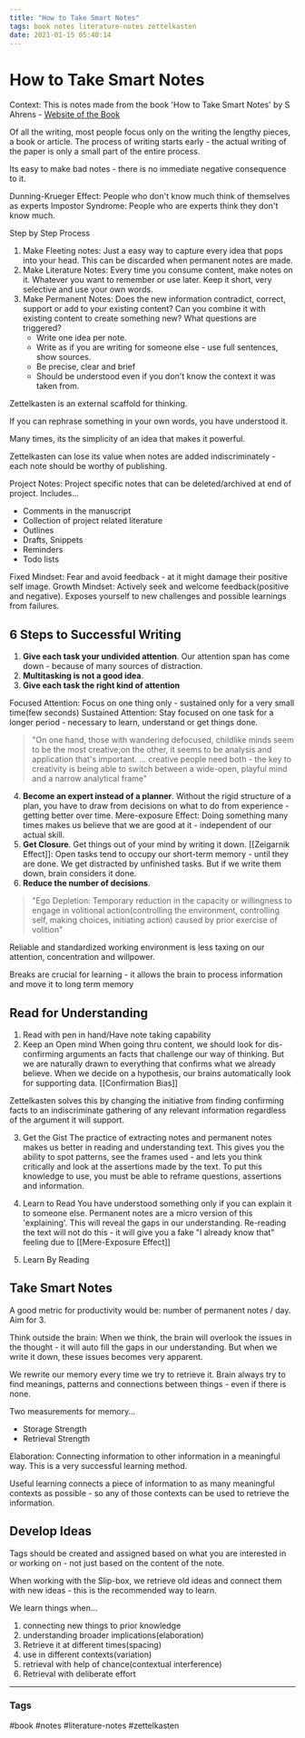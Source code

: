 ```yaml
---
title: "How to Take Smart Notes"
tags: book notes literature-notes zettelkasten
date: 2021-01-15 05:40:14
---
```


# How to Take Smart Notes

Context: This is notes made from the book 'How to Take Smart Notes' by S Ahrens - [Website of the Book](https://takesmartnotes.com/)

Of all the writing, most people focus only on the writing the lengthy pieces, a book or article. The process of writing starts early - the actual writing of the paper is only a small part of the entire process.

Its easy to make bad notes - there is no immediate negative consequence to it.

Dunning-Krueger Effect: People who don't know much think of themselves as experts
Impostor Syndrome: People who are experts think they don't know much.

Step by Step Process
1. Make Fleeting notes: Just a easy way to capture every idea that pops into your head. This can be discarded when permanent notes are made.
2. Make Literature Notes: Every time you consume content, make notes on it. Whatever you want to remember or use later. Keep it short, very selective and use your own words.
3. Make Permanent Notes: Does the new information contradict, correct, support or add to your existing content? Can you combine it with existing content to create something new? What questions are triggered?
	- Write one idea per note.
	- Write as if you are writing for someone else - use full sentences, show sources.
	- Be precise, clear and brief
	- Should be understood even if you don't know the context it was taken from.

Zettelkasten is an external scaffold for thinking.

If you can rephrase something in your own words, you have understood it. 

Many times, its the simplicity of an idea that makes it powerful.

Zettelkasten can lose its value when notes are added indiscriminately - each note should be worthy of publishing.

Project Notes: Project specific notes that can be deleted/archived at end of project. Includes...
- Comments in the manuscript
- Collection of project related literature
- Outlines
- Drafts, Snippets
- Reminders
- Todo lists

Fixed Mindset: Fear and avoid feedback - at it might damage their positive self image.
Growth Mindset: Actively seek and welcome feedback(positive and negative). Exposes yourself to new challenges and possible learnings from failures.

## 6 Steps to Successful Writing

1. **Give each task your undivided attention**. Our attention span has come down - because of many sources of distraction.
2. **Multitasking is not a good idea**. 
3. **Give each task the right kind of attention**

Focused Attention: Focus on one thing only - sustained only for a very small time(few seconds)
Sustained Attention: Stay focused on one task for a longer period - necessary to learn, understand or get things done.

> "On one hand, those with wandering defocused, childlike minds seem to be the most creative;on the other, it seems to be analysis and application that's important. ... creative people need both - the key to creativity is being able to switch between a wide-open, playful mind and a narrow analytical frame"
4. **Become an expert instead of a planner**. Without the rigid structure of a plan, you have to draw from decisions on what to do from experience - getting better over time. 
Mere-exposure Effect: Doing something many times makes us believe that we are good at it - independent of our actual skill.
5. **Get Closure**. Get things out of your mind by writing it down.
[[Zeigarnik Effect]]: Open tasks tend to occupy our short-term memory - until they are done. 
We get distracted by unfinished tasks. But if we write them down, brain considers it done. 
6. **Reduce the number of decisions**. 
> "Ego Depletion: Temporary reduction in the capacity or willingness to engage in volitional action(controlling the environment, controlling self, making choices, initiating action) caused by prior exercise of volition"

Reliable and standardized working environment is less taxing on our attention, concentration and willpower.

Breaks are crucial for learning - it allows the brain to process information and move it to long term memory

## Read for Understanding

1. Read with pen in hand/Have note taking capability
2. Keep an Open mind
When going thru content, we should look for dis-confirming arguments an facts that challenge our way of thinking. But we are naturally drawn to everything that confirms what we already believe. When we decide on a hypothesis, our brains automatically look for supporting data.
[[Confirmation Bias]]

Zettelkasten solves this by changing the initiative from finding confirming facts to an indiscriminate gathering of any relevant information regardless of the argument it will support.

3. Get the Gist
The practice of extracting notes and permanent notes makes us better in reading and understanding text. This gives you the ability to spot patterns, see the frames used - and lets you think critically and look at the assertions made by the text. To put this knowledge to use, you must be able to reframe questions, assertions and information.

4. Learn to Read
You have understood something only if you can explain it to someone else. Permanent notes are a micro version of this 'explaining'. This will reveal the gaps in our understanding. Re-reading the text will not do this - it will give you a fake "I already know that" feeling due to [[Mere-Exposure Effect]]

5. Learn By Reading

## Take Smart Notes

A good metric for productivity would be: number of permanent notes / day. Aim for 3.

Think outside the brain: When we think, the brain will overlook the issues in the thought - it will auto fill the gaps in our understanding. But when we write it down, these issues becomes very apparent. 

We rewrite our memory every time we try to retrieve it. Brain always try to find meanings, patterns and connections between things - even if there is none. 

Two measurements for memory...
- Storage Strength
- Retrieval Strength

Elaboration: Connecting information to other information in a meaningful way. This is a very successful learning method.

Useful learning connects a piece of information to as many meaningful contexts as possible - so any of those contexts can be used to retrieve the information.

## Develop Ideas

Tags should be created and assigned based on what you are interested in or working on - not just based on the content of the note.

When working with the Slip-box, we retrieve old ideas and connect them with new ideas - this is the recommended way to learn.

We learn things when...
1. connecting new things to prior knowledge 
2. understanding broader implications(elaboration)
3. Retrieve it at different times(spacing)
4. use in different contexts(variation)
5. retrieval with help of chance(contextual interference)
6. Retrieval with deliberate effort



---
### Tags
#book #notes #literature-notes #zettelkasten
